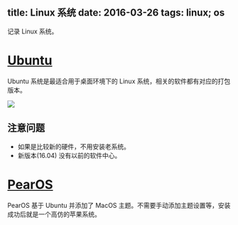 title: Linux 系统
date: 2016-03-26
tags: linux; os
---

记录 Linux 系统。

# [Ubuntu](http://www.ubuntu.com/)
Ubuntu 系统是最适合用于桌面环境下的 Linux 系统，相关的软件都有对应的打包版本。

![](http://assets.ubuntu.com/v1/ee84baf2-tour-image-desktop.jpg)

## 注意问题
- 如果是比较新的硬件，不用安装老系统。
- 新版本(16.04) 没有以前的软件中心。

# [PearOS](https://sourceforge.net/projects/pearlinux/)
PearOS 基于 Ubuntu 并添加了 MacOS 主题。不需要手动添加主题设置等，安装成功后就是一个高仿的苹果系统。
